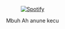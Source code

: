 <div align="center"> 
 
[![Spotify](https://novatorem-ser.vercel.app/api/spotify)](https://open.spotify.com/user/p8cdamryhgaq77dttqt13vjtz?si=f2d893068bc4485c)

</div>

<div class="ya" align="center">
<p>Mbuh Ah anune kecu</p>
</div>
